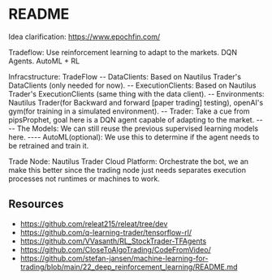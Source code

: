 # README

Idea clarification: https://www.epochfin.com/

Tradeflow: Use reinforcement learning to adapt to the markets. DQN Agents.
AutoML + RL

Infracstructure: TradeFlow
-- DataClients: Based on Nautilus Trader's DataClients (only needed for now).
-- ExecutionClients: Based on Nautilus Trader's ExecutionClients (same thing with the data client).
-- Environments: Nautilus Trader(for Backward and forward [paper trading] testing), openAI's gym(for training in a simulated environment).
-- Trader: Take a cue from pipsProphet, goal here is a DQN agent capable of adapting to the market.
---- The Models: We can still reuse the previous supervised learning models here.
---- AutoML(optional): We use this to determine if the agent needs to be retrained and train it.

Trade Node: Nautilus Trader
Cloud Platform: Orchestrate the bot, we an make this better since the trading node just needs separates execution processes not runtimes or machines to work.

## Resources

- https://github.com/releat215/releat/tree/dev
- https://github.com/q-learning-trader/tensorflow-rl/
- https://github.com/VVasanth/RL_StockTrader-TFAgents
- https://github.com/CloseToAlgoTrading/CodeFromVideo/
- https://github.com/stefan-jansen/machine-learning-for-trading/blob/main/22_deep_reinforcement_learning/README.md
